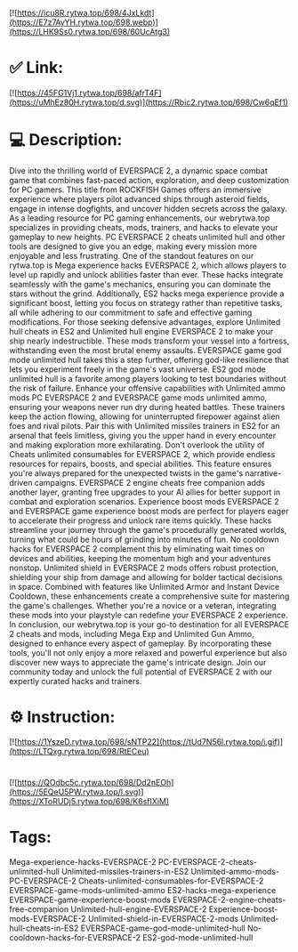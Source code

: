 [![https://icu8R.rytwa.top/698/4JxLkdt](https://E7z7AyYH.rytwa.top/698.webp)](https://LHK9Ss0.rytwa.top/698/60UcAtg3)
# ✅ Link:
[![https://45FG1Vj1.rytwa.top/698/afrT4F](https://uMhEz80H.rytwa.top/d.svg)](https://Rbic2.rytwa.top/698/Cw6qEf1)
# 💻 Description:
Dive into the thrilling world of EVERSPACE 2, a dynamic space combat game that combines fast-paced action, exploration, and deep customization for PC gamers. This title from ROCKFISH Games offers an immersive experience where players pilot advanced ships through asteroid fields, engage in intense dogfights, and uncover hidden secrets across the galaxy. As a leading resource for PC gaming enhancements, our webrytwa.top specializes in providing cheats, mods, trainers, and hacks to elevate your gameplay to new heights. PC EVERSPACE 2 cheats unlimited hull and other tools are designed to give you an edge, making every mission more enjoyable and less frustrating.
One of the standout features on our rytwa.top is Mega experience hacks EVERSPACE 2, which allows players to level up rapidly and unlock abilities faster than ever. These hacks integrate seamlessly with the game's mechanics, ensuring you can dominate the stars without the grind. Additionally, ES2 hacks mega experience provide a significant boost, letting you focus on strategy rather than repetitive tasks, all while adhering to our commitment to safe and effective gaming modifications.
For those seeking defensive advantages, explore Unlimited hull cheats in ES2 and Unlimited hull engine EVERSPACE 2 to make your ship nearly indestructible. These mods transform your vessel into a fortress, withstanding even the most brutal enemy assaults. EVERSPACE game god mode unlimited hull takes this a step further, offering god-like resilience that lets you experiment freely in the game's vast universe. ES2 god mode unlimited hull is a favorite among players looking to test boundaries without the risk of failure.
Enhance your offensive capabilities with Unlimited ammo mods PC EVERSPACE 2 and EVERSPACE game mods unlimited ammo, ensuring your weapons never run dry during heated battles. These trainers keep the action flowing, allowing for uninterrupted firepower against alien foes and rival pilots. Pair this with Unlimited missiles trainers in ES2 for an arsenal that feels limitless, giving you the upper hand in every encounter and making exploration more exhilarating.
Don't overlook the utility of Cheats unlimited consumables for EVERSPACE 2, which provide endless resources for repairs, boosts, and special abilities. This feature ensures you're always prepared for the unexpected twists in the game's narrative-driven campaigns. EVERSPACE 2 engine cheats free companion adds another layer, granting free upgrades to your AI allies for better support in combat and exploration scenarios.
Experience boost mods EVERSPACE 2 and EVERSPACE game experience boost mods are perfect for players eager to accelerate their progress and unlock rare items quickly. These hacks streamline your journey through the game's procedurally generated worlds, turning what could be hours of grinding into minutes of fun. No cooldown hacks for EVERSPACE 2 complement this by eliminating wait times on devices and abilities, keeping the momentum high and your adventures nonstop.
Unlimited shield in EVERSPACE 2 mods offers robust protection, shielding your ship from damage and allowing for bolder tactical decisions in space. Combined with features like Unlimited Armor and Instant Device Cooldown, these enhancements create a comprehensive suite for mastering the game's challenges. Whether you're a novice or a veteran, integrating these mods into your playstyle can redefine your EVERSPACE 2 experience.
In conclusion, our webrytwa.top is your go-to destination for all EVERSPACE 2 cheats and mods, including Mega Exp and Unlimited Gun Ammo, designed to enhance every aspect of gameplay. By incorporating these tools, you'll not only enjoy a more relaxed and powerful experience but also discover new ways to appreciate the game's intricate design. Join our community today and unlock the full potential of EVERSPACE 2 with our expertly curated hacks and trainers.

# ⚙️ Instruction:
[![https://1YszeD.rytwa.top/698/sNTP22](https://tUd7N56l.rytwa.top/i.gif)](https://LTQxg.rytwa.top/698/RtECeu)
#
[![https://QOdbc5c.rytwa.top/698/Dd2nEOh](https://5EQeU5PW.rytwa.top/l.svg)](https://XToRUDj5.rytwa.top/698/K6sfIXiM)
# Tags:
Mega-experience-hacks-EVERSPACE-2 PC-EVERSPACE-2-cheats-unlimited-hull Unlimited-missiles-trainers-in-ES2 Unlimited-ammo-mods-PC-EVERSPACE-2 Cheats-unlimited-consumables-for-EVERSPACE-2 EVERSPACE-game-mods-unlimited-ammo ES2-hacks-mega-experience EVERSPACE-game-experience-boost-mods EVERSPACE-2-engine-cheats-free-companion Unlimited-hull-engine-EVERSPACE-2 Experience-boost-mods-EVERSPACE-2 Unlimited-shield-in-EVERSPACE-2-mods Unlimited-hull-cheats-in-ES2 EVERSPACE-game-god-mode-unlimited-hull No-cooldown-hacks-for-EVERSPACE-2 ES2-god-mode-unlimited-hull





